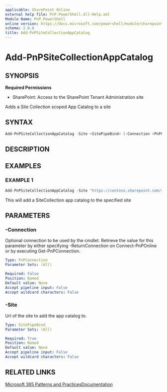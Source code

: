 ```yaml
---
applicable: SharePoint Online
external help file: PnP.PowerShell.dll-Help.xml
Module Name: PnP.PowerShell
online version: https://docs.microsoft.com/powershell/module/sharepoint-pnp/add-pnpsitecollectionappcatalog
schema: 2.0.0
title: Add-PnPSiteCollectionAppCatalog
---
```


# Add-PnPSiteCollectionAppCatalog

## SYNOPSIS

**Required Permissions**

* SharePoint: Access to the SharePoint Tenant Administration site

Adds a Site Collection scoped App Catalog to a site

## SYNTAX

```powershell
Add-PnPSiteCollectionAppCatalog -Site <SitePipeBind> [-Connection <PnPConnection>] [<CommonParameters>]
```

## DESCRIPTION

## EXAMPLES

### EXAMPLE 1
```powershell
Add-PnPSiteCollectionAppCatalog -Site "https://contoso.sharepoint.com/sites/FinanceTeamsite"
```

This will add a SiteCollection app catalog to the specified site

## PARAMETERS

### -Connection
Optional connection to be used by the cmdlet. Retrieve the value for this parameter by either specifying -ReturnConnection on Connect-PnPOnline or by executing Get-PnPConnection.

```yaml
Type: PnPConnection
Parameter Sets: (All)

Required: False
Position: Named
Default value: None
Accept pipeline input: False
Accept wildcard characters: False
```

### -Site
Url of the site to add the app catalog to.

```yaml
Type: SitePipeBind
Parameter Sets: (All)

Required: True
Position: Named
Default value: None
Accept pipeline input: False
Accept wildcard characters: False
```

## RELATED LINKS

[Microsoft 365 Patterns and Practices](https://aka.ms/m365pnp)[Documentation](https://docs.microsoft.com/sharepoint/dev/general-development/site-collection-app-catalog#configure-and-manage-site-collection-app-catalogs)
